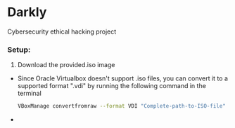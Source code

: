 # Darkly
Cybersecurity ethical hacking project

### Setup:
1) Download the provided.iso image
- Since Oracle Virtualbox doesn't support .iso files, you can convert it to a supported format ".vdi" by running the following command in the terminal
  ``` Bash
  VBoxManage convertfromraw --format VDI "Complete-path-to-ISO-file" "Complete-path-to-VDI-file"
  ```
- 
